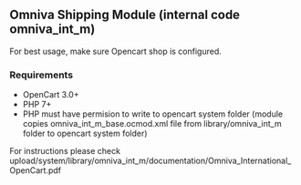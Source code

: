 ## Omniva Shipping Module (internal code omniva_int_m)

For best usage, make sure Opencart shop is configured.

### Requirements
- OpenCart 3.0+
- PHP 7+
- PHP must have permision to write to opencart system folder (module copies omniva_int_m_base.ocmod.xml file from library/omniva_int_m folder to opencart system folder)

For instructions please check upload/system/library/omniva_int_m/documentation/Omniva_International_OpenCart.pdf